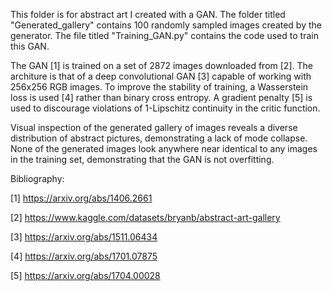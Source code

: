 This folder is for abstract art I created with a GAN.  The folder titled "Generated_gallery" contains 100 randomly sampled images created by the generator.  The file titled "Training_GAN.py" contains the code used to train this GAN.

The GAN [1] is trained on a set of 2872 images downloaded from [2].  The architure is that of a deep convolutional GAN [3] capable of working with 256x256 RGB images.  To improve the stability of training, a Wasserstein loss is used [4] rather than binary cross entropy.  A gradient penalty [5] is used to discourage violations of 1-Lipschitz continuity in the critic function.

Visual inspection of the generated gallery of images reveals a diverse distribution of abstract pictures, demonstrating a lack of mode collapse.  None of the generated images look anywhere near identical to any images in the training set, demonstrating that the GAN is not overfitting.

Bibliography:

[1] https://arxiv.org/abs/1406.2661

[2] https://www.kaggle.com/datasets/bryanb/abstract-art-gallery

[3] https://arxiv.org/abs/1511.06434

[4] https://arxiv.org/abs/1701.07875

[5] https://arxiv.org/abs/1704.00028
